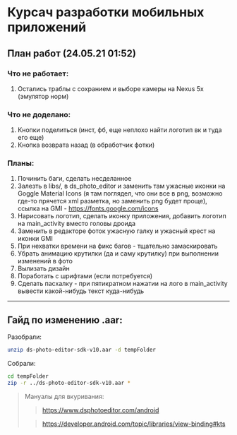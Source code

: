 # Курсач разработки мобильных приложений

## План работ (24.05.21 01:52)

### Что не работает:
1. Остались траблы с сохранием и выборе камеры на Nexus 5x (эмулятор норм)

### Что не доделано:
1. Кнопки поделиться (инст, фб, еще неплохо найти логотип вк и туда его еще)
2. Кнопка возврата назад (в обработчик фотки)

### Планы:
1. Починить баги, сделать несделанное
2. Залезть в libs/, в ds_photo_editor и заменить там ужасные иконки на Goggle Material Icons
           (я там поглядел, что они все в png, возможно где-то прячется xml разметка, но заменить png будет проще),
           ссылка на GMI - https://fonts.google.com/icons
3. Нарисовать логотип, сделать иконку приложения, добавить логотип на main_activity вместо головы дроида
4. Заменить в редакторе фоток ужасную галку и ужасный крест на иконки GMI
5. При нехватки времени на фикс багов - тщательно замаскировать
6. Убрать анимацию крутилки (да и саму крутилку) при выполнении изменений в фото
7. Вылизать дизайн
8. Поработать с шрифтами (если потребуется)
9. Сделать пасхалку - при пятикратном нажатии на лого в main_activity вывести какой-нибудь текст куда-нибудь


___________________________________________________________________________________________________________
## Гайд по изменению .aar:


Разобрали:
```bash
unzip ds-photo-editor-sdk-v10.aar -d tempFolder
```
Cобрали:
```bash
cd tempFolder
zip -r ../ds-photo-editor-sdk-v10.aar *
```

> Мануалы для вкуривания:
> > https://www.dsphotoeditor.com/android
> 
> > https://developer.android.com/topic/libraries/view-binding#kts
